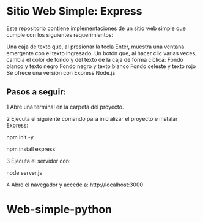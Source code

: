 # Sitio Web Simple: Express

Este repositorio contiene implementaciones de un sitio web simple que cumple con los siguientes requerimientos:

Una caja de texto que, al presionar la tecla Enter, muestra una ventana emergente con el texto ingresado.
Un botón que, al hacer clic varias veces, cambia el color de fondo y del texto de la caja de forma cíclica:
Fondo blanco y texto negro
Fondo negro y texto blanco
Fondo celeste y texto rojo
Se ofrece una versión con Express Node.js

## Pasos a seguir:
1 Abre una terminal en la carpeta del proyecto.

2 Ejecuta el siguiente comando para inicializar el proyecto e instalar Express:

npm init -y

npm install express´

3 Ejecuta el servidor con:

node server.js

4 Abre el navegador y accede a: http://localhost:3000
# Web-simple-python
